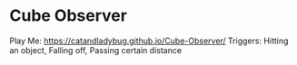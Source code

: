 # Cube Observer
 Play Me: https://catandladybug.github.io/Cube-Observer/
 Triggers: Hitting an object, Falling off, Passing certain distance
